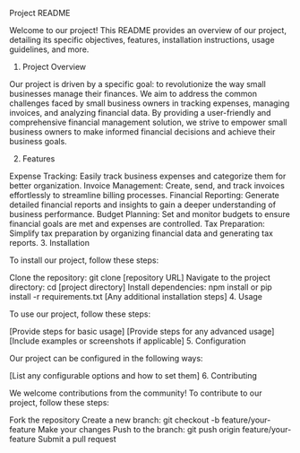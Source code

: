 Project README

Welcome to our project! This README provides an overview of our project, detailing its specific objectives, features, installation instructions, usage guidelines, and more.

1. Project Overview

Our project is driven by a specific goal: to revolutionize the way small businesses manage their finances. We aim to address the common challenges faced by small business owners in tracking expenses, managing invoices, and analyzing financial data. By providing a user-friendly and comprehensive financial management solution, we strive to empower small business owners to make informed financial decisions and achieve their business goals.

2. Features

Expense Tracking: Easily track business expenses and categorize them for better organization.
Invoice Management: Create, send, and track invoices effortlessly to streamline billing processes.
Financial Reporting: Generate detailed financial reports and insights to gain a deeper understanding of business performance.
Budget Planning: Set and monitor budgets to ensure financial goals are met and expenses are controlled.
Tax Preparation: Simplify tax preparation by organizing financial data and generating tax reports.
3. Installation

To install our project, follow these steps:

Clone the repository: git clone [repository URL]
Navigate to the project directory: cd [project directory]
Install dependencies: npm install or pip install -r requirements.txt
[Any additional installation steps]
4. Usage

To use our project, follow these steps:

[Provide steps for basic usage]
[Provide steps for any advanced usage]
[Include examples or screenshots if applicable]
5. Configuration

Our project can be configured in the following ways:

[List any configurable options and how to set them]
6. Contributing

We welcome contributions from the community! To contribute to our project, follow these steps:

Fork the repository
Create a new branch: git checkout -b feature/your-feature
Make your changes
Push to the branch: git push origin feature/your-feature
Submit a pull request